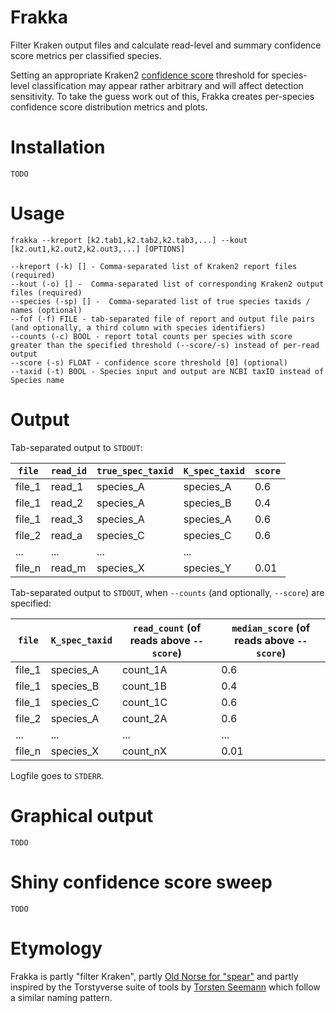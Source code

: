 # Frakka
Filter Kraken output files and calculate read-level and summary confidence score metrics per classified species.

Setting an appropriate Kraken2 [confidence score](https://github.com/DerrickWood/kraken2/wiki/Manual#confidence-scoring) threshold for species-level classification may appear rather arbitrary and will affect detection sensitivity. To take the guess work out of this, Frakka creates per-species confidence 
score distribution metrics and plots.

# Installation

`TODO`

# Usage

`frakka --kreport [k2.tab1,k2.tab2,k2.tab3,...] --kout [k2.out1,k2.out2,k2.out3,...] [OPTIONS]`

```
--kreport (-k) [] - Comma-separated list of Kraken2 report files (required)
--kout (-o) [] -  Comma-separated list of corresponding Kraken2 output files (required)
--species (-sp) [] -  Comma-separated list of true species taxids / names (optional)
--fof (-f) FILE - tab-separated file of report and output file pairs (and optionally, a third column with species identifiers)
--counts (-c) BOOL - report total counts per species with score greater than the specified threshold (--score/-s) instead of per-read output
--score (-s) FLOAT - confidence score threshold [0] (optional)
--taxid (-t) BOOL - Species input and output are NCBI taxID instead of Species name
```

# Output

Tab-separated output to `STDOUT`:

`file` | `read_id` | `true_spec_taxid` | `K_spec_taxid` | `score`
--- | --- | --- | --- | --- 
file_1 | read_1 | species_A | species_A | 0.6
file_1 | read_2 | species_A | species_B | 0.4
file_1 | read_3 | species_A | species_A | 0.6
file_2 | read_a | species_C | species_C | 0.6
... | ... | ... | ... 
file_n | read_m | species_X | species_Y | 0.01

Tab-separated output to `STDOUT`, when `--counts` (and optionally, `--score`) are specified:

`file` | `K_spec_taxid` | `read_count` (of reads above `--score`) | `median_score` (of reads above `--score`)
--- | --- | --- | --- 
file_1 | species_A | count_1A | 0.6
file_1 | species_B | count_1B | 0.4
file_1 | species_C | count_1C | 0.6
file_2 | species_A | count_2A | 0.6
... | ... | ... | ... 
file_n | species_X | count_nX | 0.01

Logfile goes to `STDERR`.

# Graphical output

`TODO`

# Shiny confidence score sweep

`TODO`

# Etymology

Frakka is partly "filter Kraken", partly [Old Norse for "spear"](https://en.wiktionary.org/wiki/frakkar) and partly inspired by the Torstyverse suite of tools by [Torsten Seemann](https://github.com/tseemann) which follow a similar naming pattern.
